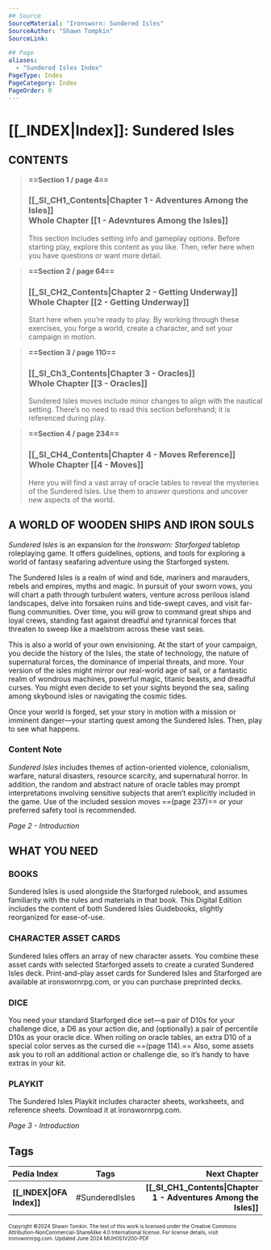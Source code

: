 ```yaml
---
## Source
SourceMaterial: "Ironsworn: Sundered Isles"
SourceAuthor: "Shawn Tompkin"
SourceLink: 

## Page
aliases: 
  - "Sundered Isles Index"
PageType: Index
PageCategory: Index
PageOrder: 0
---
```

# [[_INDEX|Index]]: Sundered Isles
## CONTENTS
> **==Section 1 / page 4==**
> ### [[_SI_CH1_Contents|Chapter 1 - Adventures Among the Isles]]<br>Whole Chapter [[1 - Adevntures Among the Isles]]
> This section includes setting info and gameplay options. Before starting play, explore this content as you like. Then, refer here when you have questions or want more detail.

> **==Section 2 / page 64==**
> ### [[_SI_CH2_Contents|Chapter 2 - Getting Underway]]<br>Whole Chapter [[2 - Getting Underway]]
> Start here when you’re ready to play. By working through these exercises, you forge a world, create a character, and set your campaign in motion.

> **==Section 3 / page 110==**
> ### [[_SI_Ch3_Contents|Chapter 3 - Oracles]]<br>Whole Chapter [[3 - Oracles]]
> Sundered Isles moves include minor changes to align with the nautical setting. There’s no need to read this section beforehand; it is referenced during play.

> **==Section 4 / page 234==**
> ### [[_SI_CH4_Contents|Chapter 4 - Moves Reference]]<br>Whole Chapter [[4 - Moves]]
> 
> Here you will find a vast array of oracle tables to reveal the mysteries of the Sundered Isles. Use them to answer questions and uncover new aspects of the world.

## A WORLD OF WOODEN SHIPS AND IRON SOULS
_Sundered Isles_ is an expansion for the _Ironsworn: Starforged_ tabletop roleplaying game. It offers guidelines, options, and tools for exploring a world of fantasy seafaring adventure using the Starforged system.

The Sundered Isles is a realm of wind and tide, mariners and marauders, rebels and empires, myths and magic. In pursuit of your sworn vows, you will chart a path through turbulent waters, venture across perilous island landscapes, delve into forsaken ruins and tide-swept caves, and visit far-flung communities. Over time, you will grow to command great ships and loyal crews, standing fast against dreadful and tyrannical forces that threaten to sweep like a maelstrom across these vast seas.

This is also a world of your own envisioning. At the start of your campaign, you decide the history of the Isles, the state of technology, the nature of supernatural forces, the dominance of imperial threats, and more. Your version of the isles might mirror our real-world age of sail, or a fantastic realm of wondrous machines, powerful magic, titanic beasts, and dreadful curses. You might even decide to set your sights beyond the sea, sailing among skybound isles or navigating the cosmic tides.

Once your world is forged, set your story in motion with a mission or imminent danger—your starting quest among the Sundered Isles. Then, play to see what happens.

### Content Note
_Sundered Isles_ includes themes of action-oriented violence, colonialism, warfare, natural disasters, resource scarcity, and supernatural horror. In addition, the random and abstract nature of oracle tables may prompt interpretations involving sensitive subjects that aren’t explicitly included in the game. Use of the included session moves ==(page 237)== or your preferred safety tool is recommended.

*Page 2 - Introduction*

## WHAT YOU NEED

### BOOKS
Sundered Isles is used alongside the Starforged rulebook, and assumes familiarity with the rules and materials in that book. This Digital Edition includes the content of both Sundered Isles Guidebooks, slightly reorganized for ease-of-use.

### CHARACTER ASSET CARDS
Sundered Isles offers an array of new character assets. You combine these asset cards with selected Starforged assets to create a curated Sundered Isles deck. Print-and-play asset cards for Sundered Isles and Starforged are available at ironswornrpg.com, or you can purchase preprinted decks. 

### DICE
You need your standard Starforged dice set—a pair of D10s for your challenge dice, a D6 as your action die, and (optionally) a pair of percentile D10s as your oracle dice. When rolling on oracle tables, an extra D10 of a special color serves as the cursed die ==(page 114).== Also, some assets ask you to roll an additional action or challenge die, so it’s handy to have extras in your kit.

### PLAYKIT
The Sundered Isles Playkit includes character sheets, worksheets, and reference sheets. Download it at ironswornrpg.com.

*Page 3 - Introduction*

## Tags

| Pedia Index | Tags | Next Chapter |
| :--- | :---: | ---: |
| **[[_INDEX\|OFA Index]]** | #SunderedIsles| **[[_SI_CH1_Contents\|Chapter 1 - Adventures Among the Isles]]** |


<font size=-2>Copyright ©2024 Shawn Tomkin. The text of this work is licensed under the Creative Commons Attribution-NonCommercial-ShareAlike 4.0 International license. For license details, visit ironswornrpg.com. Updated June 2024 MUH051V200-PDF</font>